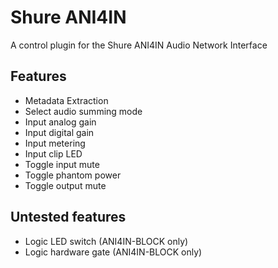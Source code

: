 # Shure ANI4IN

A control plugin for the Shure ANI4IN Audio Network Interface

## Features

- Metadata Extraction
- Select audio summing mode
- Input analog gain
- Input digital gain
- Input metering
- Input clip LED
- Toggle input mute
- Toggle phantom power
- Toggle output mute
  
## Untested features

- Logic LED switch (ANI4IN-BLOCK only)
- Logic hardware gate (ANI4IN-BLOCK only)
